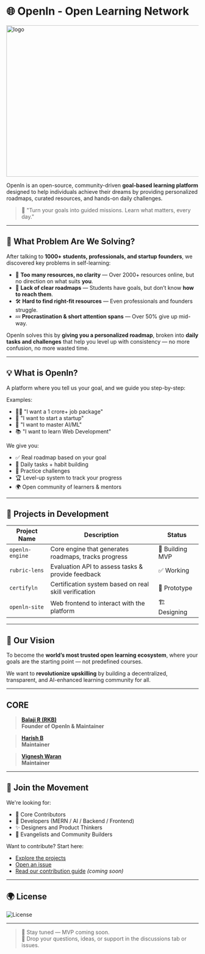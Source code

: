 # 🌐 Openln - Open Learning Network

<img width="1584" height="396" alt="logo" src="https://github.com/user-attachments/assets/30a091ce-9a5f-49e7-a6cd-5853b8941017" />

Openln is an open-source, community-driven **goal-based learning platform** designed to help individuals achieve their dreams by providing personalized roadmaps, curated resources, and hands-on daily challenges.

> 🎯 "Turn your goals into guided missions. Learn what matters, every day."

---

## 🚀 What Problem Are We Solving?

After talking to **1000+ students, professionals, and startup founders**, we discovered key problems in self-learning:

- 📌 **Too many resources, no clarity** — Over 2000+ resources online, but no direction on what suits **you**.
- 🧭 **Lack of clear roadmaps** — Students have goals, but don’t know **how to reach them**.
- 🛠️ **Hard to find right-fit resources** — Even professionals and founders struggle.
- 💤 **Procrastination & short attention spans** — Over 50% give up mid-way.

Openln solves this by **giving you a personalized roadmap**, broken into **daily tasks and challenges** that help you level up with consistency — no more confusion, no more wasted time.

---

## 💡 What is Openln?

A platform where you tell us your goal, and we guide you step-by-step:

Examples:
- 🧑‍💻 "I want a 1 crore+ job package"
- 🚀 "I want to start a startup"
- 🔬 "I want to master AI/ML"
- 📚 "I want to learn Web Development"

We give you:
- ✅ Real roadmap based on your goal
- 📅 Daily tasks + habit building
- 🧪 Practice challenges
- 🏆 Level-up system to track your progress
- 🌍 Open community of learners & mentors

---

## 🔧 Projects in Development

| Project Name      | Description                                                 | Status     |
|-------------------|-------------------------------------------------------------|------------|
| `openln-engine`   | Core engine that generates roadmaps, tracks progress        | 🚧 Building MVP |
| `rubric-lens`     | Evaluation API to assess tasks & provide feedback           | ✅ Working |
| `certifyln`       | Certification system based on real skill verification       | 🧪 Prototype |
| `openln-site`     | Web frontend to interact with the platform                  | 🏗️ Designing |

---

## 🌱 Our Vision

To become the **world’s most trusted open learning ecosystem**, where your goals are the starting point — not predefined courses.

We want to **revolutionize upskilling** by building a decentralized, transparent, and AI-enhanced learning community for all.

---

## CORE

> [**Balaji R (RKB)**](https://github.com/balajirkb)  
> **Founder of Openln & Maintainer**

> [**Harish B**](https://github.com/harishb2006)  
> **Maintainer** 


> [**Vignesh Waran**](https://github.com/vigneshwaran-star)  
> **Maintainer** 

---

## 🤝 Join the Movement

We're looking for:
- 🧠 Core Contributors
- 🔨 Developers (MERN / AI / Backend / Frontend)
- ✨ Designers and Product Thinkers
- 📣 Evangelists and Community Builders


Want to contribute? Start here:
- [Explore the projects](https://github.com/Openln-git)
- [Open an issue](https://github.com/Openln-git/openln-engine/issues)
- [Read our contribution guide](#) *(coming soon)*

---

## 🌍 License

![License](https://img.shields.io/badge/License-Apache_2.0-blue.svg)


---

> 🔗 Stay tuned — MVP coming soon.  
> 💬 Drop your questions, ideas, or support in the discussions tab or issues.

